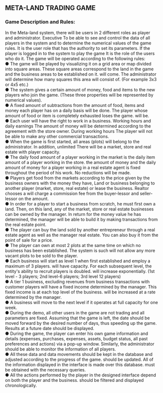 ## META-LAND TRADING GAME
### Game Description and Rules:  
In the Meta-land system, there will be users in 2 different roles as player and administrator. Executive
To be able to see and control the data of all players in the system and to determine the numerical values of the game rules.
It is the user role that has the authority to set its parameters. If the player is logged in to the system to play the game
It is the role of the users who do it. The game will be operated according to the following rules:  
● The game will be played by visualizing it on a grid area or map divided into square areas.
These square areas correspond to the land in the game and the business areas to be established on it.
will come. The administrator will determine how many squares this area will consist of. (For example 3x3 or 4x5 etc.)  
● The system gives a certain amount of money, food and items to the new players who join the game.
(These three properties will be represented by numerical values).  
● A fixed amount of subtractions from the amount of food, items and money each player has on a daily basis
will be done. The player whose amount of food or item is completely exhausted loses the game.
will be.  
● Each user will have the right to work in a business. Working hours and daily earnings
The amount of money will be determined according to the agreement with the store owner. During working hours
The player will not be able to make any other commercial transactions.  
● When the game is first started, all areas (plots) will belong to the administrator. In addition, unlimited
There will be a market, store and real estate with player capacity.  
● The daily food amount of a player working in the market is the daily item amount of a player working in the store.
the amount of money and the daily amount of money for a player working in a real estate agent is fixed throughout the period of his work.
No reductions will be made.  
● Players get food from the markets according to the price given by the business owners with the money they have,
Land or business belonging to another player (market,
store, real estate) or lease the business. Realtor chooses a
will charge a commission fee from the buyer-lessor and seller-lessor on the amount.  
● In order for a player to start a business from scratch, he must first own a land.
Then, on this land, any of the market, store or real estate businesses can be owned by the manager.
In return for the money value he has determined, the manager will be able to build it by making transactions from the real estate point.  
● The player can buy the land sold by another entrepreneur through a real estate agent as well as the manager real estate.
You can also buy it from the point of sale for a price.  
● The player can own at most 2 plots at the same time on which no business has been established. The system is such
will not allow any more vacant plots to be sold to the player.  
● Each business will start as level 1 when first established and employ a maximum of 3 players.
will have capacity. For each subsequent level, the entity's ability to recruit players is doubled.
will increase exponentially. (1st level - 3 players; 2nd level-6 players; 3rd level 12 players)  
● A tier 1 business, excluding revenues from business transactions with customer players
will have a fixed income determined by the manager. This fixed income is at each top level of the business.
will be increased at a rate determined by the manager.  
● A business will move to the next level if it operates at full capacity for one week.  
● During the demo, all other users in the game are not trading and all parameters are fixed.
Assuming that the game is left, the date should be moved forward by the desired number of days, thus speeding up the game.
Results at a future date should be displayed.  
● During the game, the player can enter his own game information and details (expenses, purchases,
expenses, assets, budget status, all past preferences and actions) via a pop-up window.
Similarly, the administrator should be able to monitor the information of all players.  
● All these data and data movements should be kept in the database and adjusted according to the progress of the game.
should be updated. All of the information displayed in the interface is made over this database.
must be obtained with the necessary queries.  
● All the actions performed by the player in the designed interface depend on both the player and the business.
should be filtered and displayed chronologically.  